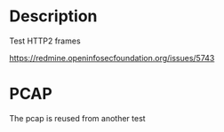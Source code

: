 # Description

Test HTTP2 frames

https://redmine.openinfosecfoundation.org/issues/5743

# PCAP

The pcap is reused from another test
